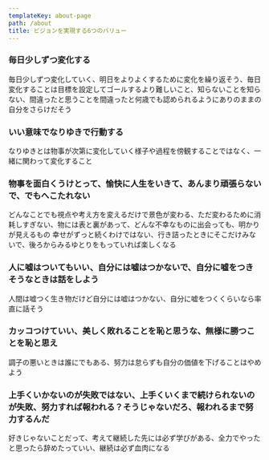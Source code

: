 ```yaml
---
templateKey: about-page
path: /about
title: ビジョンを実現する6つのバリュー
---
```

### 毎日少しずつ変化する

毎日少しずつ変化していく、明日をよりよくするために変化を繰り返そう、毎日変化することは目標を設定してゴールするより難しいこと、知らないことを知らない、間違ったと思うことを間違ったと何歳でも認められるようにありのままの自分をさらけだそう

### いい意味でなりゆきで行動する

なりゆきとは物事が次第に変化していく様子や過程を傍観することではなく、一緒に関わって変化すること

### 物事を面白くうけとって、愉快に人生をいきて、あんまり頑張らないで、でもへこたれない

どんなことでも視点や考え方を変えるだけで景色が変わる、ただ変わるために消耗しすぎない、物には表と裏があって、どんな不幸なものに出会っても、明かりが見えるもの
幸せがずっと続くわけではない、行き詰ったときにそこだけみないで、後ろからみるゆとりをもっていれば楽しくなる

### 人に嘘はついてもいい、自分には嘘はつかないで、自分に嘘をつきそうなときは話をしよう

人間は嘘つく生き物だけど自分には嘘はつかない、自分に嘘をつくくらいなら率直に話そう

### カッコつけていい、美しく敗れることを恥と思うな、無様に勝つことを恥と思え

調子の悪いときは誰にでもある、努力は怠らずも自分の価値を下げることはやめよう

### 上手くいかないのが失敗ではない、上手くいくまで続けられないのが失敗、努力すれば報われる？そうじゃないだろ、報われるまで努力するんだ

好きじゃないことだって、考えて継続した先には必ず学びがある、全力でやったと思ったら辞めたっていい、継続は必ず血肉になる